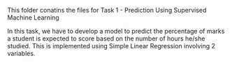 This folder conatins the files for Task 1 - Prediction Using Supervised Machine Learning

In this task, we have to develop a model to predict the percentage of marks a student is expected to score based on the number of hours he/she studied. This is implemented using Simple Linear Regression involving 2 variables.
